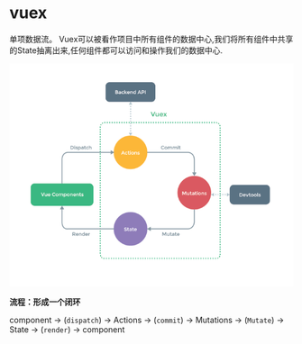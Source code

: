 # vuex
单项数据流。
Vuex可以被看作项目中所有组件的数据中心,我们将所有组件中共享的State抽离出来,任何组件都可以访问和操作我们的数据中心.

![Image text](images/vuex.png)

**流程：形成一个闭环** 

component -> (`dispatch`) -> Actions -> (`commit`) -> Mutations -> (`Mutate`) -> State -> (`render`) -> component

